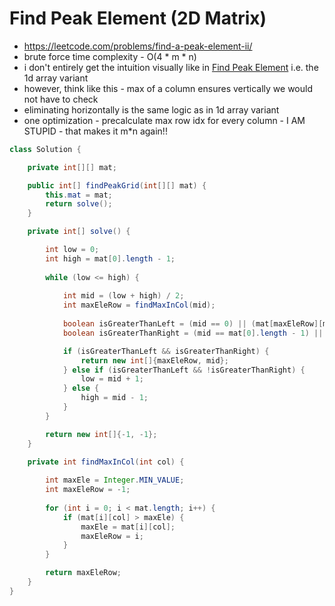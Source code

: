 # Find Peak Element (2D Matrix)

- https://leetcode.com/problems/find-a-peak-element-ii/
- brute force time complexity - O(4 * m * n) 
- i don't entirely get the intuition visually like in [Find Peak Element](/Step%204:%20Binary%20Search/Step%204.1/Find%20Peak%20Element.md) i.e. the 1d array variant
- however, think like this - max of a column ensures vertically we would not have to check
- eliminating horizontally is the same logic as in 1d array variant
- one optimization - precalculate max row idx for every column - I AM STUPID - that makes it m*n again!!

```java
class Solution {

    private int[][] mat;

    public int[] findPeakGrid(int[][] mat) {
        this.mat = mat;
        return solve();
    }

    private int[] solve() {

        int low = 0;
        int high = mat[0].length - 1;
        
        while (low <= high) {
            
            int mid = (low + high) / 2;
            int maxEleRow = findMaxInCol(mid);
            
            boolean isGreaterThanLeft = (mid == 0) || (mat[maxEleRow][mid - 1] < mat[maxEleRow][mid]);
            boolean isGreaterThanRight = (mid == mat[0].length - 1) || (mat[maxEleRow][mid + 1] < mat[maxEleRow][mid]);

            if (isGreaterThanLeft && isGreaterThanRight) {
                return new int[]{maxEleRow, mid};
            } else if (isGreaterThanLeft && !isGreaterThanRight) {
                low = mid + 1;
            } else {
                high = mid - 1;
            }
        }

        return new int[]{-1, -1};
    }

    private int findMaxInCol(int col) {
        
        int maxEle = Integer.MIN_VALUE;
        int maxEleRow = -1;
        
        for (int i = 0; i < mat.length; i++) {
            if (mat[i][col] > maxEle) {
                maxEle = mat[i][col];
                maxEleRow = i;
            }
        }

        return maxEleRow;
    }
}
```
